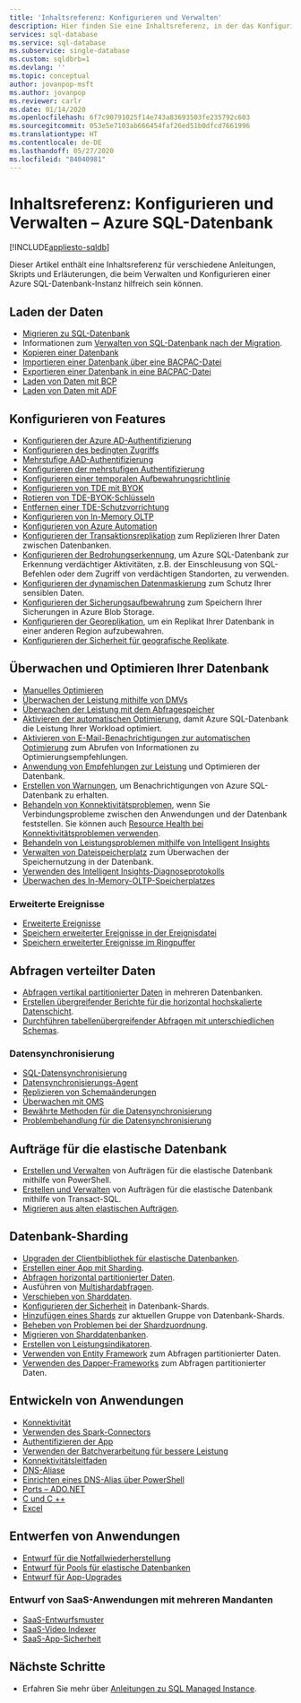 ```yaml
---
title: 'Inhaltsreferenz: Konfigurieren und Verwalten'
description: Hier finden Sie eine Inhaltsreferenz, in der das Konfigurieren und Verwalten von Azure SQL-Datenbank erläutert wird.
services: sql-database
ms.service: sql-database
ms.subservice: single-database
ms.custom: sqldbrb=1
ms.devlang: ''
ms.topic: conceptual
author: jovanpop-msft
ms.author: jovanpop
ms.reviewer: carlr
ms.date: 01/14/2020
ms.openlocfilehash: 6f7c90791025f14e743a83693503fe235792c603
ms.sourcegitcommit: 053e5e7103ab666454faf26ed51b0dfcd7661996
ms.translationtype: HT
ms.contentlocale: de-DE
ms.lasthandoff: 05/27/2020
ms.locfileid: "84040981"
---
```

# <a name="configure--manage-content-reference---azure-sql-database"></a>Inhaltsreferenz: Konfigurieren und Verwalten – Azure SQL-Datenbank
[!INCLUDE[appliesto-sqldb](../includes/appliesto-sqldb.md)]

Dieser Artikel enthält eine Inhaltsreferenz für verschiedene Anleitungen, Skripts und Erläuterungen, die beim Verwalten und Konfigurieren einer Azure SQL-Datenbank-Instanz hilfreich sein können. 

## <a name="load-data"></a>Laden der Daten

- [Migrieren zu SQL-Datenbank](migrate-to-database-from-sql-server.md)
- Informationen zum [Verwalten von SQL-Datenbank nach der Migration](manage-data-after-migrating-to-database.md).
- [Kopieren einer Datenbank](database-copy.md)
- [Importieren einer Datenbank über eine BACPAC-Datei](database-import.md)
- [Exportieren einer Datenbank in eine BACPAC-Datei](database-export.md)
- [Laden von Daten mit BCP](../load-from-csv-with-bcp.md)
- [Laden von Daten mit ADF](../../data-factory/connector-azure-sql-database.md?toc=/azure/sql-database/toc.json)

## <a name="configure-features"></a>Konfigurieren von Features

- [Konfigurieren der Azure AD-Authentifizierung](authentication-aad-configure.md)
- [Konfigurieren des bedingten Zugriffs](conditional-access-configure.md)
- [Mehrstufige AAD-Authentifizierung](authentication-mfa-ssms-overview.md)
- [Konfigurieren der mehrstufigen Authentifizierung](authentication-mfa-ssms-configure.md)
- [Konfigurieren einer temporalen Aufbewahrungsrichtlinie](temporal-tables-retention-policy.md)
- [Konfigurieren von TDE mit BYOK](transparent-data-encryption-byok-configure.md)
- [Rotieren von TDE-BYOK-Schlüsseln](transparent-data-encryption-byok-key-rotation.md)
- [Entfernen einer TDE-Schutzvorrichtung](transparent-data-encryption-byok-remove-tde-protector.md)
- [Konfigurieren von In-Memory OLTP](../in-memory-oltp-configure.md)
- [Konfigurieren von Azure Automation](automation-manage.md)
- [Konfigurieren der Transaktionsreplikation](replication-to-sql-database.md) zum Replizieren Ihrer Daten zwischen Datenbanken.
- [Konfigurieren der Bedrohungserkennung](threat-detection-configure.md), um Azure SQL-Datenbank zur Erkennung verdächtiger Aktivitäten, z.B. der Einschleusung von SQL-Befehlen oder dem Zugriff von verdächtigen Standorten, zu verwenden.
- [Konfigurieren der dynamischen Datenmaskierung](dynamic-data-masking-configure-portal.md) zum Schutz Ihrer sensiblen Daten.
- [Konfigurieren der Sicherungsaufbewahrung](long-term-backup-retention-configure.md) zum Speichern Ihrer Sicherungen in Azure Blob Storage. 
- [Konfigurieren der Georeplikation](active-geo-replication-overview.md), um ein Replikat Ihrer Datenbank in einer anderen Region aufzubewahren.
- [Konfigurieren der Sicherheit für geografische Replikate](active-geo-replication-security-configure.md).

## <a name="monitor-and-tune-your-database"></a>Überwachen und Optimieren Ihrer Datenbank

- [Manuelles Optimieren](performance-guidance.md)
- [Überwachen der Leistung mithilfe von DMVs](monitoring-with-dmvs.md)
- [Überwachen der Leistung mit dem Abfragespeicher](https://docs.microsoft.com/sql/relational-databases/performance/best-practice-with-the-query-store#Insight)
- [Aktivieren der automatischen Optimierung](automatic-tuning-enable.md), damit Azure SQL-Datenbank die Leistung Ihrer Workload optimiert.
- [Aktivieren von E-Mail-Benachrichtigungen zur automatischen Optimierung](automatic-tuning-email-notifications-configure.md) zum Abrufen von Informationen zu Optimierungsempfehlungen.
- [Anwendung von Empfehlungen zur Leistung](database-advisor-find-recommendations-portal.md) und Optimieren der Datenbank.
- [Erstellen von Warnungen](alerts-insights-configure-portal.md), um Benachrichtigungen von Azure SQL-Datenbank zu erhalten.
- [Behandeln von Konnektivitätsproblemen](troubleshoot-common-errors-issues.md), wenn Sie Verbindungsprobleme zwischen den Anwendungen und der Datenbank feststellen. Sie können auch [Resource Health bei Konnektivitätsproblemen verwenden](resource-health-to-troubleshoot-connectivity.md).
- [Behandeln von Leistungsproblemen mithilfe von Intelligent Insights](intelligent-insights-troubleshoot-performance.md)
- [Verwalten von Dateispeicherplatz](file-space-manage.md) zum Überwachen der Speichernutzung in der Datenbank.
- [Verwenden des Intelligent Insights-Diagnoseprotokolls](intelligent-insights-use-diagnostics-log.md)
- [Überwachen des In-Memory-OLTP-Speicherplatzes](../in-memory-oltp-monitor-space.md)

### <a name="extended-events"></a>Erweiterte Ereignisse

- [Erweiterte Ereignisse](xevent-db-diff-from-svr.md)
- [Speichern erweiterter Ereignisse in der Ereignisdatei](xevent-code-event-file.md)
- [Speichern erweiterter Ereignisse im Ringpuffer](xevent-code-ring-buffer.md)

## <a name="query-distributed-data"></a>Abfragen verteilter Daten

- [Abfragen vertikal partitionierter Daten](elastic-query-getting-started-vertical.md) in mehreren Datenbanken.
- [Erstellen übergreifender Berichte für die horizontal hochskalierte Datenschicht](elastic-query-horizontal-partitioning.md).
- [Durchführen tabellenübergreifender Abfragen mit unterschiedlichen Schemas](elastic-query-vertical-partitioning.md).

### <a name="data-sync"></a>Datensynchronisierung

- [SQL-Datensynchronisierung](sql-data-sync-data-sql-server-sql-database.md)
- [Datensynchronisierungs-Agent](sql-data-sync-agent-overview.md)
- [Replizieren von Schemaänderungen](sql-data-sync-update-sync-schema.md)
- [Überwachen mit OMS](sql-data-sync-monitor-sync.md)
- [Bewährte Methoden für die Datensynchronisierung](sql-data-sync-best-practices.md)
- [Problembehandlung für die Datensynchronisierung](sql-data-sync-troubleshoot.md)

## <a name="elastic-database-jobs"></a>Aufträge für die elastische Datenbank

- [Erstellen und Verwalten](elastic-jobs-powershell-create.md) von Aufträgen für die elastische Datenbank mithilfe von PowerShell.
- [Erstellen und Verwalten](elastic-jobs-tsql-create-manage.md) von Aufträgen für die elastische Datenbank mithilfe von Transact-SQL.
- [Migrieren aus alten elastischen Aufträgen](elastic-jobs-migrate.md).

## <a name="database-sharding"></a>Datenbank-Sharding

- [Upgraden der Clientbibliothek für elastische Datenbanken](elastic-scale-upgrade-client-library.md).
- [Erstellen einer App mit Sharding](elastic-scale-get-started.md).
- [Abfragen horizontal partitionierter Daten](elastic-query-getting-started.md).
- Ausführen von [Multishardabfragen](elastic-scale-multishard-querying.md).
- [Verschieben von Sharddaten](elastic-scale-configure-deploy-split-and-merge.md).
- [Konfigurieren der Sicherheit](elastic-scale-split-merge-security-configuration.md) in Datenbank-Shards.
- [Hinzufügen eines Shards](elastic-scale-add-a-shard.md) zur aktuellen Gruppe von Datenbank-Shards.
- [Beheben von Problemen bei der Shardzuordnung](elastic-database-recovery-manager.md).
- [Migrieren von Sharddatenbanken](elastic-convert-to-use-elastic-tools.md).
- [Erstellen von Leistungsindikatoren](elastic-database-perf-counters.md).
- [Verwenden von Entity Framework](elastic-scale-use-entity-framework-applications-visual-studio.md) zum Abfragen partitionierter Daten.
- [Verwenden des Dapper-Frameworks](elastic-scale-working-with-dapper.md) zum Abfragen partitionierter Daten.

## <a name="develop-applications"></a>Entwickeln von Anwendungen

- [Konnektivität](connect-query-content-reference-guide.md#libraries)
- [Verwenden des Spark-Connectors](spark-connector.md)
- [Authentifizieren der App](application-authentication-get-client-id-keys.md)
- [Verwenden der Batchverarbeitung für bessere Leistung](../performance-improve-use-batching.md)
- [Konnektivitätsleitfaden](troubleshoot-common-connectivity-issues.md)
- [DNS-Aliase](dns-alias-overview.md)
- [Einrichten eines DNS-Alias über PowerShell](dns-alias-powershell-create.md)
- [Ports – ADO.NET](adonet-v12-develop-direct-route-ports.md)
- [C und C ++](develop-cplusplus-simple.md)
- [Excel](connect-excel.md)

## <a name="design-applications"></a>Entwerfen von Anwendungen

- [Entwurf für die Notfallwiederherstellung](designing-cloud-solutions-for-disaster-recovery.md)
- [Entwurf für Pools für elastische Datenbanken](disaster-recovery-strategies-for-applications-with-elastic-pool.md)
- [Entwurf für App-Upgrades](manage-application-rolling-upgrade.md)

### <a name="design-multi-tenant-saas-applications"></a>Entwurf von SaaS-Anwendungen mit mehreren Mandanten

- [SaaS-Entwurfsmuster](saas-tenancy-app-design-patterns.md)
- [SaaS-Video Indexer](saas-tenancy-video-index-wingtip-brk3120-20171011.md)
- [SaaS-App-Sicherheit](saas-tenancy-elastic-tools-multi-tenant-row-level-security.md)

## <a name="next-steps"></a>Nächste Schritte
- Erfahren Sie mehr über [Anleitungen zu SQL Managed Instance](../managed-instance/how-to-content-reference-guide.md).
